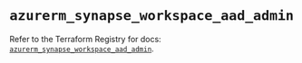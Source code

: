 # `azurerm_synapse_workspace_aad_admin`

Refer to the Terraform Registry for docs: [`azurerm_synapse_workspace_aad_admin`](https://registry.terraform.io/providers/hashicorp/azurerm/4.11.0/docs/resources/synapse_workspace_aad_admin).
